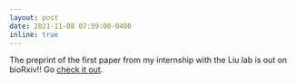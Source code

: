 ```yaml
---
layout: post
date: 2021-11-08 07:59:00-0400
inline: true
---
```

The preprint of the first paper from my internship with the Liu lab is out on bioRxiv!! Go [check it out](https://www.biorxiv.org/content/10.1101/2021.10.29.466524v1).
